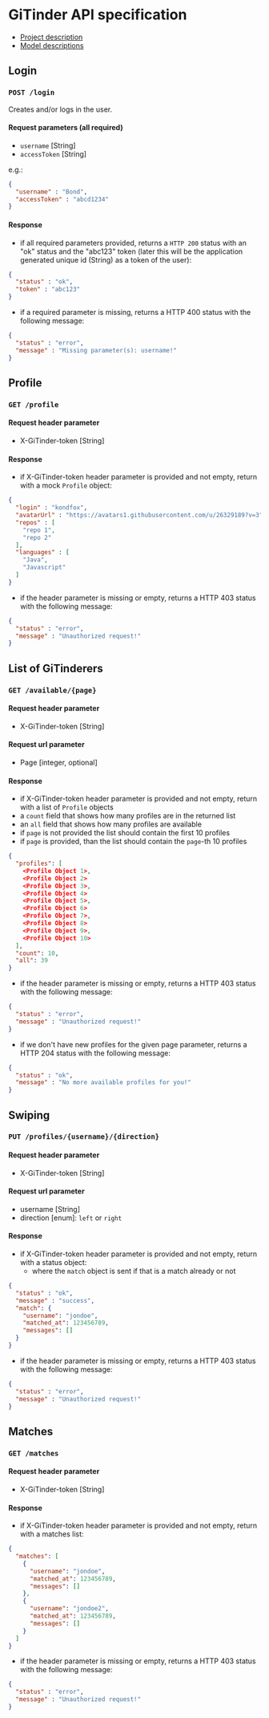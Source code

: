 # GiTinder API specification
- [Project description](README.md)
- [Model descriptions](models.md)

## Login

### `POST /login`
Creates and/or logs in the user.

#### Request parameters (all required)
- `username` [String]
- `accessToken` [String]

e.g.:
```json
{
  "username" : "Bond",
  "accessToken" : "abcd1234"
}
```
#### Response
- if all required parameters provided, returns a `HTTP 200` status with an "ok" status and the "abc123" token (later this will be the application generated unique id (String) as a token of the user):

```json
{
  "status" : "ok",
  "token" : "abc123"
}
```
- if a required parameter is missing, returns a HTTP 400 status with the following message:
```json
{
  "status" : "error",
  "message" : "Missing parameter(s): username!"
}
```

## Profile

### `GET /profile`

#### Request header parameter

- X-GiTinder-token [String]


#### Response

- if X-GiTinder-token header parameter is provided and not empty, return with a mock `Profile` object:

```json
{
  "login" : "kondfox",
  "avatarUrl" : "https://avatars1.githubusercontent.com/u/26329189?v=3",
  "repos" : [
    "repo 1",
    "repo 2"
  ],
  "languages" : [
    "Java",
    "Javascript"
  ]
}
```
- if the header parameter is missing or empty, returns a HTTP 403 status with the following message:
```json
{
  "status" : "error",
  "message" : "Unauthorized request!"
}
```

## List of GiTinderers

### `GET /available/{page}`

#### Request header parameter
- X-GiTinder-token [String]

#### Request url parameter
- Page [integer, optional]

#### Response
- if X-GiTinder-token header parameter is provided and not empty, return with a list of `Profile` objects
- a `count` field that shows how many profiles are in the returned list
- an `all` field that shows how many profiles are available
- if `page` is not provided the list should contain the first 10 profiles
- if `page` is provided, than the list should contain the `page`-th 10 profiles

```json
{
  "profiles": [
    <Profile Object 1>,
    <Profile Object 2>
    <Profile Object 3>,
    <Profile Object 4>
    <Profile Object 5>,
    <Profile Object 6>
    <Profile Object 7>,
    <Profile Object 8>
    <Profile Object 9>,
    <Profile Object 10>
  ],
  "count": 10,
  "all": 39
}
```

- if the header parameter is missing or empty, returns a HTTP 403 status with the following message:

```json
{
  "status" : "error",
  "message" : "Unauthorized request!"
}
```

- if we don't have new profiles for the given page parameter, returns a HTTP 204 status with the following message:

```json
{
  "status" : "ok",
  "message" : "No more available profiles for you!"
}
```

## Swiping

### `PUT /profiles/{username}/{direction}`

#### Request header parameter
- X-GiTinder-token [String]

#### Request url parameter
- username [String]
- direction [enum]: `left` or `right`

#### Response
- if X-GiTinder-token header parameter is provided and not empty, return with a status object:
  - where the `match` object is sent if that is a match already or not
```json
{
  "status" : "ok",
  "message" : "success",
  "match": {
    "username": "jondoe",
    "matched_at": 123456789,
    "messages": []
  }
}
```

- if the header parameter is missing or empty, returns a HTTP 403 status with the following message:

```json
{
  "status" : "error",
  "message" : "Unauthorized request!"
}
```

## Matches

### `GET /matches`

#### Request header parameter
- X-GiTinder-token [String]

#### Response
- if X-GiTinder-token header parameter is provided and not empty, return with a matches list:
```json
{
  "matches": [
    {
      "username": "jondoe",
      "matched_at": 123456789,
      "messages": []
    },
    {
      "username": "jondoe2",
      "matched_at": 123456789,
      "messages": []
    }
  ]
}
```

- if the header parameter is missing or empty, returns a HTTP 403 status with the following message:

```json
{
  "status" : "error",
  "message" : "Unauthorized request!"
}
```

